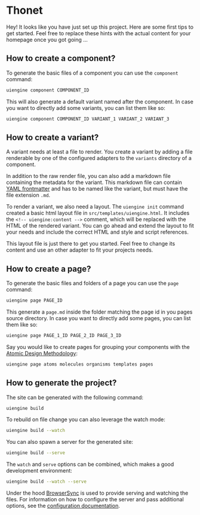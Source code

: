 # Thonet

Hey! It looks like you have just set up this project.
Here are some first tips to get started.
Feel free to replace these hints with the actual content for your homepage once you got going …

## How to create a component?

To generate the basic files of a component you can use the `component` command:

```bash
uiengine component COMPONENT_ID
```

This will also generate a default variant named after the component.
In case you want to directly add some variants, you can list them like so:

```bash
uiengine component COMPONENT_ID VARIANT_1 VARIANT_2 VARIANT_3
```

## How to create a variant?

A variant needs at least a file to render.
You create a variant by adding a file renderable by one of the configured adapters to the `variants` directory of a component.

In addition to the raw render file, you can also add a markdown file containing the metadata for the variant.
This markdown file can contain [YAML frontmatter](https://uiengine.uix.space/advanced/yaml/) and has to be named like the variant, but must have the file extension `.md`.

To render a variant, we also need a layout.
The `uiengine init` command created a basic html layout file in `src/templates/uiengine.html`.
It includes the `<!-- uiengine:content -->` comment, which will be replaced with the HTML of the rendered variant.
You can go ahead and extend the layout to fit your needs and include the correct HTML and style and script references.

This layout file is just there to get you started.
Feel free to change its content and use an other adapter to fit your projects needs.

## How to create a page?

To generate the basic files and folders of a page you can use the `page` command:

```bash
uiengine page PAGE_ID
```

This generate a `page.md` inside the folder matching the page id in you pages source directory.
In case you want to directly add some pages, you can list them like so:

```bash
uiengine page PAGE_1_ID PAGE_2_ID PAGE_3_ID
```

Say you would like to create pages for grouping your components with the [Atomic Design Methodology](http://atomicdesign.bradfrost.com/chapter-2/):

```bash
uiengine page atoms molecules organisms templates pages
```

## How to generate the project?

The site can be generated with the following command:

```bash
uiengine build
```

To rebuild on file change you can also leverage the watch mode:

```bash
uiengine build --watch
```

You can also spawn a server for the generated site:

```bash
uiengine build --serve
```

The `watch` and `serve` options can be combined, which makes a good development environment:

```bash
uiengine build --watch --serve
```

Under the hood [BrowserSync](https://www.browsersync.io/) is used to provide serving and watching the files.
For information on how to configure the server and pass additional options, see the [configuration documentation](https://uiengine.uix.space/basics/config/#BrowserSync).